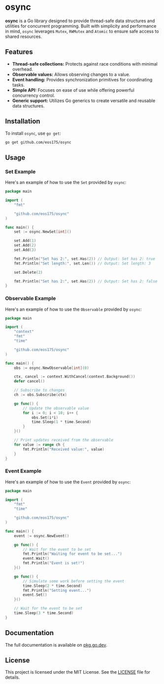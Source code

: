# osync

**osync** is a Go library designed to provide thread-safe data structures and utilities for concurrent programming. Built with simplicity and performance in mind, `osync` leverages `Mutex`, `RWMutex` and `Atomic` to ensure safe access to shared resources.

## Features

- **Thread-safe collections:** Protects against race conditions with minimal overhead.
- **Observable values:** Allows observing changes to a value.
- **Event handling:** Provides synchronization primitives for coordinating tasks.
- **Simple API:** Focuses on ease of use while offering powerful concurrency control.
- **Generic support:** Utilizes Go generics to create versatile and reusable data structures.

## Installation

To install `osync`, use `go get`:

```bash
go get github.com/eos175/osync
```


## Usage

### Set Example

Here's an example of how to use the `Set` provided by `osync`:

```go
package main

import (
	"fmt"

	"github.com/eos175/osync"
)

func main() {
	set := osync.NewSet[int]()

	set.Add(1)
	set.Add(2)
	set.Add(3)

	fmt.Println("Set has 2:", set.Has(2)) // Output: Set has 2: true
	fmt.Println("Set length:", set.Len()) // Output: Set length: 3

	set.Delete(2)

	fmt.Println("Set has 2:", set.Has(2)) // Output: Set has 2: false
}
```

### Observable Example

Here's an example of how to use the `Observable` provided by `osync`:

```go
package main

import (
	"context"
	"fmt"
	"time"

	"github.com/eos175/osync"
)

func main() {
	obs := osync.NewObservable[int](0)

	ctx, cancel := context.WithCancel(context.Background())
	defer cancel()

	// Subscribe to changes
	ch := obs.Subscribe(ctx)

	go func() {
		// Update the observable value
		for i := 0; i < 10; i++ {
			obs.Set(i*i)
			time.Sleep(1 * time.Second)
		}
	}()

	// Print updates received from the observable
	for value := range ch {
		fmt.Println("Received value:", value)
	}
}
```

### Event Example

Here's an example of how to use the `Event` provided by `osync`:

```go
package main

import (
	"fmt"
	"time"

	"github.com/eos175/osync"
)

func main() {
	event := osync.NewEvent()

	go func() {
		// Wait for the event to be set
		fmt.Println("Waiting for event to be set...")
		event.Wait()
		fmt.Println("Event is set!")
	}()

	go func() {
		// Simulate some work before setting the event
		time.Sleep(2 * time.Second)
		fmt.Println("Setting event...")
		event.Set()
	}()

	// Wait for the event to be set
	time.Sleep(3 * time.Second)
}
```


## Documentation

The full documentation is available on [pkg.go.dev](https://pkg.go.dev/github.com/eos175/osync).


## License

This project is licensed under the MIT License. See the [LICENSE](LICENSE) file for details.

